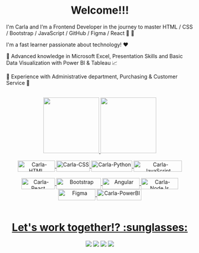 <div align="center"> <h1> Welcome!!! </h1></div>

I'm Carla and I’m a Frontend Developer in the journey to master HTML / CSS / Bootstrap / JavaScript / GitHub / Figma / React :rocket: :rocket:

I'm a fast learner passionate about technology! :heart:

:pushpin: Advanced knowledge in Microsoft Excel, Presentation Skills and Basic Data Visualization with Power BI & Tableau :chart_with_upwards_trend:

:pushpin: Experience with Administrative department, Purchasing & Customer Service :briefcase:

<div align="center"><br>
  <a href="https://github.com/carlaleticia">
<img height="150em" src="https://github-readme-streak-stats.herokuapp.com/?user=carlaleticia&layout=compact&langs_count=7&theme=dracula&include_all_commits=true&count_private=true">
<img height="150em" src="https://github-readme-stats.vercel.app/api/top-langs/?username=carlaleticia&theme=dracula"/>
</div>
<div align="center">
<div style="display: inline_block"><br>
  
  <img align="center" alt="Carla-HTML" height="30" width="100" src="https://img.shields.io/badge/HTML5-ed1c24?style=for-the-badge&logo=html5&logoColor=white">
  <img align="center" alt="Carla-CSS" height="30" width="90" <img src="https://img.shields.io/badge/CSS-563D7C?&style=for-the-badge&logo=css3&logoColor=">
  <img align="center" alt="Carla-Python" height="30" width="110" <img src="https://img.shields.io/badge/Python-004e89?style=for-the-badge&logo=python&logoColor=white">
  <img align="center" alt="Carla-JavaScript" height="30" width="130" img src=https://img.shields.io/badge/JavaScript-F2C811?style=for-the-badge&logo=javascript&logoColor=black>
  
  </div>
  <div style="display: inline_block"><br>
    <img align="center" alt="Carla-React" height="30" width="90" img src="https://img.shields.io/badge/REACT-276DC3?style=for-the-badge&logo=react&logoColor=white">
  <img align="center" alt="Bootstrap" height="30" width="120" img src="https://img.shields.io/badge/Bootstrap-bc00dd?style=for-the-badge&logo=bootstrap&logoColor=white">
  <img align="center" alt="Angular" height="30" width="100" img src="https://img.shields.io/badge/Angular-DD0031?style=for-the-badge&logo=angular&logoColor=white">
  <img align="center" alt="Carla-NodeJs" height="30" width="100" img src="https://img.shields.io/badge/Node.js-43853D?style=for-the-badge&logo=node.js&logoColor=white">
    <img align="center" alt="Figma" height="30" width="100" img src="https://img.shields.io/badge/Figma-FF3366?style=for-the-badge&logo=figma&logoColor=white">
    <img align="center" alt="Carla-PowerBI" height="30" width="120" img src="https://img.shields.io/badge/PowerBI-2d00f7?style=for-the-badge&logo=Power%20BI&logoColor=white">
  
  <br>
    <br>

<div align="center"> <h1> Let's work together!? :sunglasses: </h1> </div>
    <div style="display: inline_block">
<div/>
  <a href="https://www.linkedin.com/in/carlaleticia" target="_blank"><img src="https://img.shields.io/badge/-LinkedIn-%230077B5?style=for-the-badge&logo=linkedin&logoColor=white" target="_blank"></a>
  <a href = "dev.calmeida@gmail.com"><img src="https://img.shields.io/badge/-Gmail-127475?style=for-the-badge&logo=gmail&logoColor=white" target="_blank"></a>
  <a href="https://discord.com/channels/@carlets#9550" target="_blank"><img src="https://img.shields.io/badge/Discord-7289DA?style=for-the-badge&logo=discord&logoColor=white" target="_blank"></a>
  <a href="https://www.instagram.com/carlets.94/" target="_blank"><img src="https://img.shields.io/badge/-Instagram-f20089?style=for-the-badge&logo=instagram&logoColor=white" target="_blank"></a>
</div>

<!---
carlaleticia/carlaleticia is a ✨ special ✨ repository because its `README.md` (this file) appears on your GitHub profile.
You can click the Preview link to take a look at your changes.
--->
